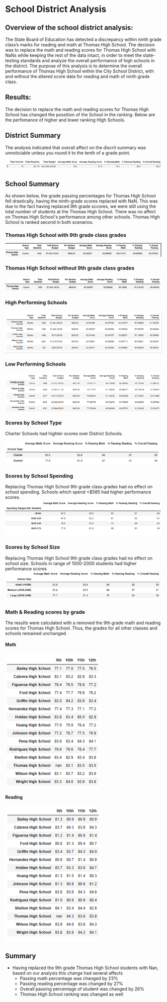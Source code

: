 # School District Analysis

## Overview of the school district analysis: 

The State Board of Education has detected a discrepancy within ninth grade class’s marks for reading and math at Thomas High School. The decision was to replace the math and reading scores for Thomas High School with NaNs while keeping the rest of the data intact, in order to meet the state-testing standards and analyze the overall performance of high schools in the district.
The purpose of this analysis is to determine the overall performance of Thomas High School within the City School District, with and without the altered score data for reading and math of ninth grade class. 

## Results:
The decision to replace the math and reading scores for Thomas High School has changed the possition of the School in the ranking.
Below are the perfomance of higher and lower ranking HIgh Schools. 

## District Summary 

The analysis indicated that overall affect on the discrit summary was unnoticiable unless you round it to the tenth of a grade point.  

![distsum](images/distsum.png)

## School Summary 
As shown below, the grade passing percentages for Thomas High School fell drastically, having the ninth-grade scores replaced with NaN. This was due to the fact having replaced 9th grade sccores, we were still using the total number of students at the Thomas High School. There was no affect on Thomas High School's performance among other schools. Thomas High School is ranked second in both scenarios.

### Thomas High School with 9th grade class grades
![thsscore3](images/thsscore3.PNG)

### Thomas High School without 9th grade class grades
![thsscore4](images/thsscore4.PNG)


### High Performing Schools

![top5](images/top_five.png)

### Low Performing Schools

![low5](images/buttom5.PNG)

### Scores by School Type

Charter Schools had highter scores over District Schools. 

![type](images/type.PNG)

### Scores by School Spending

Replacing Thomas High School 9th grade class grades had no effect on school spending. Schools which spend <$585 had higher performance scores. 
![spendsum](images/spendsum.PNG)

### Scores by School Size
Replacing Thomas High School 9th grade class grades had no effect on school size. 
Schools in range of 1000-2000 students had higher performance scores
![size](images/sizesum.PNG)

### Math & Reading scores by grade
The results were calculated with a removed the 9th grade math and reading scores for Thomas High School. Thus, the grades for all other classes and schools remained unchanged.

#### Math
![mathnan](images/mathnan.PNG)

#### Reading 

![readnan](images/readnan.PNG)

## Summary
-   Having replaced the 9th grade Thomas High School students with Nan, based on our analysis this change had several affects
    -   Passing math percentage was changed by 23%
    -   Passing reading percentage was changed by 27%
    -   Overall passing percentage of student was changed by 26%
    -   Thomas High School ranking was changed as well



